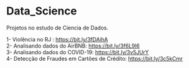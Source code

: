 # Data_Science
Projetos no estudo de Ciencia de Dados.

 1- Violência no RJ : https://bit.ly/3fDAihA
 <br />
 2- Analisando dados do AirBNB: https://bit.ly/3f6L9l6
 <br />
 3- Analisando dados do COVID-19: https://bit.ly/3v5JUrY
 <br />
 4- Detecção de Fraudes em Cartões de Crédito: https://bit.ly/3c5kCmr
 
